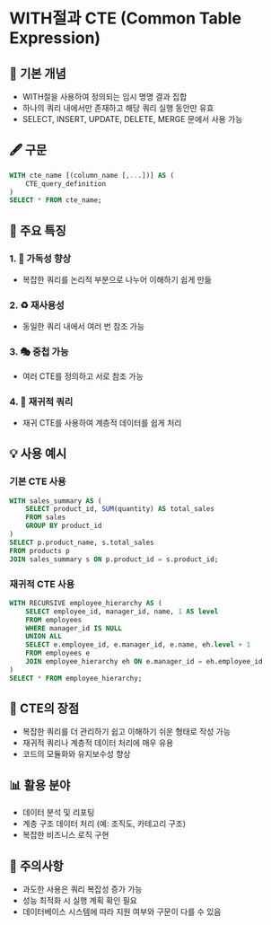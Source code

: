 # WITH절과 CTE (Common Table Expression)
## 📌 기본 개념

- WITH절을 사용하여 정의되는 임시 명명 결과 집합
- 하나의 쿼리 내에서만 존재하고 해당 쿼리 실행 동안만 유효
- SELECT, INSERT, UPDATE, DELETE, MERGE 문에서 사용 가능

## 🖋️ 구문

```sql
WITH cte_name [(column_name [,...])] AS (
    CTE_query_definition
)
SELECT * FROM cte_name;

```

## 🌟 주요 특징

### 1. 📖 가독성 향상

- 복잡한 쿼리를 논리적 부분으로 나누어 이해하기 쉽게 만듦

### 2. ♻️ 재사용성

- 동일한 쿼리 내에서 여러 번 참조 가능

### 3. 🎭 중첩 가능

- 여러 CTE를 정의하고 서로 참조 가능

### 4. 🌳 재귀적 쿼리

- 재귀 CTE를 사용하여 계층적 데이터를 쉽게 처리

## 💡 사용 예시

### 기본 CTE 사용

```sql
WITH sales_summary AS (
    SELECT product_id, SUM(quantity) AS total_sales
    FROM sales
    GROUP BY product_id
)
SELECT p.product_name, s.total_sales
FROM products p
JOIN sales_summary s ON p.product_id = s.product_id;

```

### 재귀적 CTE 사용

```sql
WITH RECURSIVE employee_hierarchy AS (
    SELECT employee_id, manager_id, name, 1 AS level
    FROM employees
    WHERE manager_id IS NULL
    UNION ALL
    SELECT e.employee_id, e.manager_id, e.name, eh.level + 1
    FROM employees e
    JOIN employee_hierarchy eh ON e.manager_id = eh.employee_id
)
SELECT * FROM employee_hierarchy;

```

## 🚀 CTE의 장점

- 복잡한 쿼리를 더 관리하기 쉽고 이해하기 쉬운 형태로 작성 가능
- 재귀적 쿼리나 계층적 데이터 처리에 매우 유용
- 코드의 모듈화와 유지보수성 향상

## 📊 활용 분야

- 데이터 분석 및 리포팅
- 계층 구조 데이터 처리 (예: 조직도, 카테고리 구조)
- 복잡한 비즈니스 로직 구현

## 🔑 주의사항

- 과도한 사용은 쿼리 복잡성 증가 가능
- 성능 최적화 시 실행 계획 확인 필요
- 데이터베이스 시스템에 따라 지원 여부와 구문이 다를 수 있음